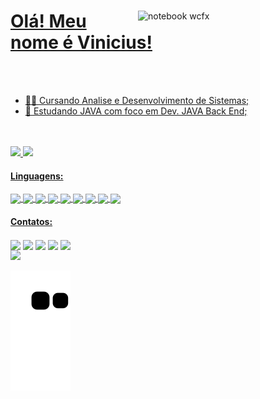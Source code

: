 <a href="https://github.com/TheeCronos">

<img src="https://raw.githubusercontent.com/MicaelliMedeiros/micaellimedeiros/master/image/computer-illustration.png" min-width="300px" max-width="300px" width="300px" align="right" alt="notebook wcfx">

# Olá! Meu nome é Vinicius!

<br>
<br>

- 👨‍🎓 Cursando Analise e Desenvolvimento de Sistemas;
- 🌱 Estudando JAVA com foco em Dev. JAVA Back End;
	
<br>
<br>
	
<div>
  <a href="https://github.com/TheeCronos">
  <img height="160em" src="https://github-readme-stats.vercel.app/api?username=TheeCronos&theme=tokyonight&show_icons=true"/>
  <img height="160em" src="https://github-readme-stats.vercel.app/api/top-langs/?username=TheeCronos&hide=html&layout=compact&theme=tokyonight"/>
</div>
	
#### Linguagens: 
	
<div>
<a href="https://github.com/TheeCronos" target="_blank"> <img height="10em"src="[BadgeURLAqui](https://img.shields.io/badge/Java-ED8B00?style=for-the-badge&logo=java&logoColor=white)" align="center"/>
<a href="https://github.com/TheeCronos" target="_blank"> <img src="[BadgeURLAqui](https://img.shields.io/badge/Spring-6DB33F?style=for-the-badge&logo=spring&logoColor=white)" align="center"/>
<a href="https://github.com/TheeCronos" target="_blank"> <img src="[BadgeURLAqui](https://img.shields.io/badge/MySQL-00000F?style=for-the-badge&logo=mysql&logoColor=white)" align="center"/>
<a href="https://github.com/TheeCronos" target="_blank"> <img src="[BadgeURLAqui](https://img.shields.io/badge/PostgreSQL-316192?style=for-the-badge&logo=postgresql&logoColor=white)" align="center"/>
<a href="https://github.com/TheeCronos" target="_blank"> <img src="[BadgeURLAqui](https://img.shields.io/badge/Git-E34F26?style=for-the-badge&logo=git&logoColor=white)" align="center"/>
<a href="https://github.com/TheeCronos" target="_blank"> <img src="[BadgeURLAqui](https://img.shields.io/badge/Angular-DD0031?style=for-the-badge&logo=angular&logoColor=white)" align="center"/>
<a href="https://github.com/TheeCronos" target="_blank"> <img src="[BadgeURLAqui](https://img.shields.io/badge/JavaScript-323330?style=for-the-badge&logo=javascript&logoColor=F7DF1E)" align="center"/>
<a href="https://github.com/TheeCronos" target="_blank"> <img src="[BadgeURLAqui](https://img.shields.io/badge/HTML5-E34F26?style=for-the-badge&logo=html5&logoColor=white)" align="center"/>
<a href="https://github.com/TheeCronos" target="_blank"> <img src="[BadgeURLAqui](https://img.shields.io/badge/CSS3-1572B6?style=for-the-badge&logo=css3&logoColor=white)" align="center"/>
<div/>
	
#### Contatos:

</div>
	<a href="https://www.linkedin.com/in/vinicius-oliveiraa/" target="_blank"><img src="https://img.shields.io/badge/-LinkedIn-%230077B5?style=for-the-badge&logo=linkedin&logoColor=white" target="_blank" align="center"></a> 
	<a href="https://t.me/TheeCronos" target="_blank"><img src="https://img.shields.io/badge/Telegram-2CA5E0?style=for-the-badge&logo=telegram&logoColor=white" target="_blank" align="center"></a> 
	<a href="https://api.whatsapp.com/send?phone=5561982324559" target="_blank"><img src="https://img.shields.io/badge/WhatsApp-25D366?style=for-the-badge&logo=whatsapp&logoColor=white" target="_blank" align="center"></a> 
	<a href="mailto:vinicius.o.s@outlook.com" target="_blank"><img src="https://img.shields.io/badge/Microsoft_Outlook-0078D4?style=for-the-badge&logo=microsoft-outlook&logoColor=white" target="_blank" align="center"></a>
	<a href="https://www.instagram.com/viny_os/" target="_blank"><img src="https://img.shields.io/badge/-Instagram-%23E4405F?style=for-the-badge&logo=instagram&logoColor=white" target="_blank" align="center"></a>
</div>
	
<img src="https://komarev.com/ghpvc/?username=TheeCronos&color=green">

<a href="https://github.com/TheeCronos">

![Snake animation](https://github.com/TheeCronos/TheeCronos/blob/output/github-contribution-grid-snake.svg)
